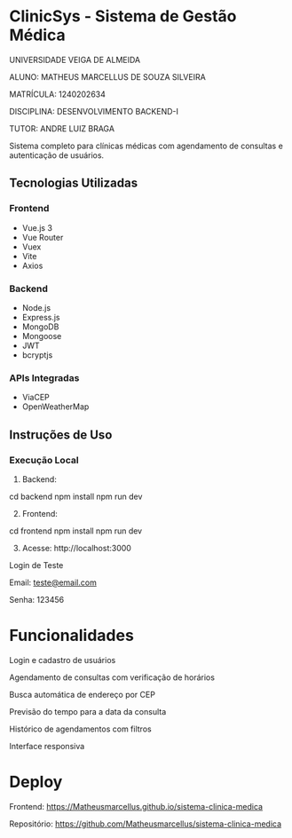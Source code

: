 # ClinicSys - Sistema de Gestão Médica
UNIVERSIDADE VEIGA DE ALMEIDA

ALUNO: MATHEUS MARCELLUS DE SOUZA SILVEIRA

MATRÍCULA: 1240202634

DISCIPLINA: DESENVOLVIMENTO BACKEND-I

TUTOR: ANDRE LUIZ BRAGA


Sistema completo para clínicas médicas com agendamento de consultas e autenticação de usuários.

## Tecnologias Utilizadas

### Frontend

- Vue.js 3
- Vue Router
- Vuex
- Vite
- Axios

### Backend

- Node.js
- Express.js
- MongoDB
- Mongoose
- JWT
- bcryptjs

### APIs Integradas

- ViaCEP
- OpenWeatherMap

## Instruções de Uso

### Execução Local

1. Backend:

cd backend
npm install
npm run dev

2. Frontend:

cd frontend
npm install
npm run dev

3. Acesse: http://localhost:3000

Login de Teste

Email: teste@email.com

Senha: 123456

# Funcionalidades

Login e cadastro de usuários

Agendamento de consultas com verificação de horários

Busca automática de endereço por CEP

Previsão do tempo para a data da consulta

Histórico de agendamentos com filtros

Interface responsiva

# Deploy

Frontend: https://Matheusmarcellus.github.io/sistema-clinica-medica

Repositório: https://github.com/Matheusmarcellus/sistema-clinica-medica
